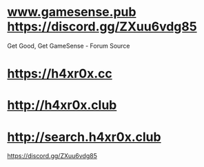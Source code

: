 # www.gamesense.pub https://discord.gg/ZXuu6vdg85
Get Good, Get GameSense - Forum Source
# https://h4xr0x.cc
# http://h4xr0x.club
# http://search.h4xr0x.club
https://discord.gg/ZXuu6vdg85
